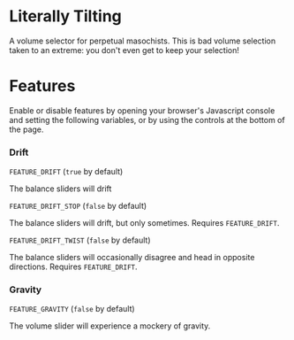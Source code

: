 Literally Tilting
=================

A volume selector for perpetual masochists. This is bad volume selection taken
to an extreme: you don't even get to keep your selection!

Features
========

Enable or disable features by opening your browser's Javascript console and
setting the following variables, or by using the controls at the bottom of the
page.

### Drift

`FEATURE_DRIFT` (`true` by default)

The balance sliders will drift

`FEATURE_DRIFT_STOP` (`false` by default)

The balance sliders will drift, but only sometimes. Requires `FEATURE_DRIFT`.

`FEATURE_DRIFT_TWIST` (`false` by default)

The balance sliders will occasionally disagree and head in opposite directions.
Requires `FEATURE_DRIFT`.

### Gravity

`FEATURE_GRAVITY` (`false` by default)

The volume slider will experience a mockery of gravity.

